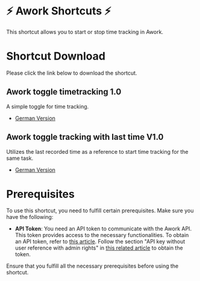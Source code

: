 # ⚡️ Awork Shortcuts ⚡️
This shortcut allows you to start or stop time tracking in Awork.

# Shortcut Download
Please click the link below to download the shortcut.

## Awork toggle timetracking 1.0
A simple toggle for time tracking.

- [German Version](https://www.icloud.com/shortcuts/bdb4504ec27141869ac8e5c57c478c92)

## Awork toggle tracking with last time V1.0
Utilizes the last recorded time as a reference to start time tracking for the same task.

- [German Version](https://www.icloud.com/shortcuts/619a566e11624379a9ce82182ca1fb1e)

# Prerequisites
To use this shortcut, you need to fulfill certain prerequisites. Make sure you have the following:

- **API Token**: You need an API token to communicate with the Awork API. This token provides access to the necessary functionalities. To obtain an API token, refer to [this article](https://developers.awork.io/authentication). Follow the section "API key without user reference with admin rights" in [this related article](https://support.awork.io/en/articles/5415664-client-applications-and-api-keys) to obtain the token.

Ensure that you fulfill all the necessary prerequisites before using the shortcut.
